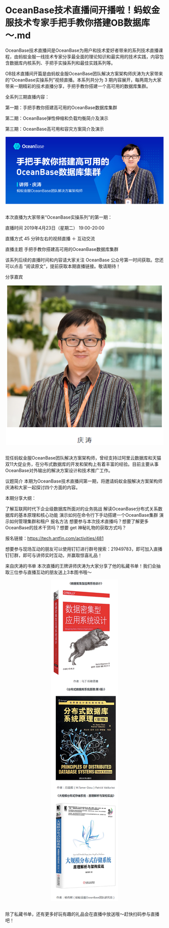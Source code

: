 # OceanBase技术直播间开播啦！蚂蚁金服技术专家手把手教你搭建OB数据库～.md

OceanBase技术直播间是OceanBase为用户和技术爱好者带来的系列技术直播课程，由蚂蚁金服一线技术专家分享最全面的理论知识和最实用的技术实践，内容包含数据库内核系列、手把手实操系列和最佳实践系列等。

OB技术直播间开篇是由蚂蚁金服OceanBase团队解决方案架构师庆涛为大家带来的“OceanBase实操系列”视频直播。本系列共分为 3 期内容展开，每两周为大家带来一期精彩的技术直播分享，手把手教你搭建一个高可用的数据库集群。

全系列三期直播内容：

第一期：手把手教你搭建高可用的OceanBase数据库集群

第二期：OceanBase弹性伸缩和负载均衡简介及演示

第三期：OceanBase高可用和容灾方案简介及演示

<div style="text-align:center" align="center">
<img src="/OceanBase/images/OceanBase技术直播间开播啦！蚂蚁金服技术专家手把手教你搭建OB数据库～1.png" align="center" />
</div>
</br>

本次直播为大家带来“OceanBase实操系列”的第一期：

直播时间 2019年4月23日（星期二） 19:00-20:00

直播方式 45 分钟左右的视频直播 ＋ 互动交流

直播主题 手把手教你搭建高可用的OceanBase数据库集群

该系列后续的直播时间和内容请大家关注 OceanBase 公众号第一时间获取。您还可以点击 “阅读原文”，提前获取本期直播链接。敬请期待！

分享嘉宾
<div style="text-align:center" align="center">
<img src="/OceanBase/images/OceanBase技术直播间开播啦！蚂蚁金服技术专家手把手教你搭建OB数据库～2.png" align="center" />
</div>
</br>

现任蚂蚁金服OceanBase团队解决方案架构师，曾经支持过阿里云数据库和天猫双11大促业务，在分布式数据库的开发和架构上有着丰富的经验。目前主要从事OceanBase对外输出的解决方案设计和技术推广工作。

议题简介
本期为OceanBase技术直播间第一期，将邀请蚂蚁金服解决方案架构师庆涛和大家一起探讨四个方面的内容。

本期分享大纲：

了解互联网时代下企业级数据库所面对的业务挑战
解读OceanBase分布式关系数据库的基本原理和核心功能
演示如何在命令行下手动搭建一个OceanBase集群
演示如何管理集群和租户
报名方法
想要参与本次技术直播吗？想要了解更多OceanBase的技术干货吗？想要 get 神秘礼物的获取方式吗？

报名链接：https://tech.antfin.com/activities/481

想要参与现场互动的朋友可以使用钉钉进行群号搜索：21949783，即可加入直播钉钉群，即可与讲师实时互动，并赢取惊喜礼品！

来自庆涛的书单
本次直播的王牌讲师庆涛为大家分享了他的私藏书单！我们会抽取三位参与直播互动的朋友送上3本图书哦～

<div style="text-align:center" align="center">
<img src="/OceanBase/images/OceanBase技术直播间开播啦！蚂蚁金服技术专家手把手教你搭建OB数据库～3.png" align="center" />
</div>
</br>

除了私藏书单，还有更多好玩有趣的礼品会在直播中放送哦～赶快扫码参与直播吧！

